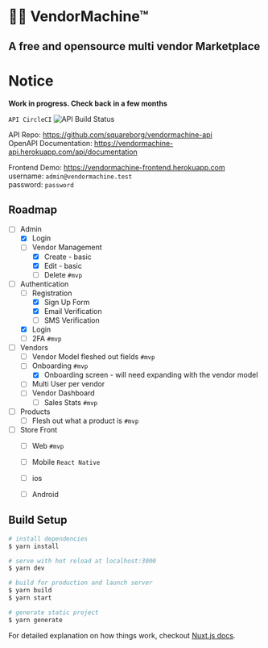 🛒🤖 VendorMachine™
===================
A free and opensource multi vendor Marketplace
--------------------------

# Notice
**Work in progress. Check back in a few months**


`API CircleCI` ![API Build Status](https://circleci.com/gh/squareborg/vendormachine-api.png?circle-token=:circle-token)

API Repo: https://github.com/squareborg/vendormachine-api  
OpenAPI Documentation: https://vendormachine-api.herokuapp.com/api/documentation

Frontend Demo: https://vendormachine-frontend.herokuapp.com  
username: `admin@vendormachine.test`  
password: `password`  

Roadmap
-----------

- [ ] Admin
    - [x] Login
    - [ ] Vendor Management
        - [x] Create - basic
        - [x] Edit - basic
        - [ ] Delete `#mvp`
- [ ] Authentication
    - [ ] Registration
        - [x]  Sign Up Form
        - [x]  Email Verification
        - [ ]  SMS Verification
    - [x] Login
    - [ ] 2FA `#mvp`
- [ ] Vendors
    - [ ] Vendor Model fleshed out fields `#mvp`
    - [ ] Onboarding `#mvp`
        - [x] Onboarding screen - will need expanding with the vendor model
    - [ ] Multi User per vendor
    - [ ] Vendor Dashboard
      - [ ] Sales Stats `#mvp`
- [ ] Products
  - [ ] Flesh out what a product is `#mvp`
- [ ] Store Front
  - [ ]  Web `#mvp`
  - [ ]  Mobile `React Native`
    - [ ] ios
    - [ ] Android 


## Build Setup

``` bash
# install dependencies
$ yarn install

# serve with hot reload at localhost:3000
$ yarn dev

# build for production and launch server
$ yarn build
$ yarn start

# generate static project
$ yarn generate
```

For detailed explanation on how things work, checkout [Nuxt.js docs](https://nuxtjs.org).
